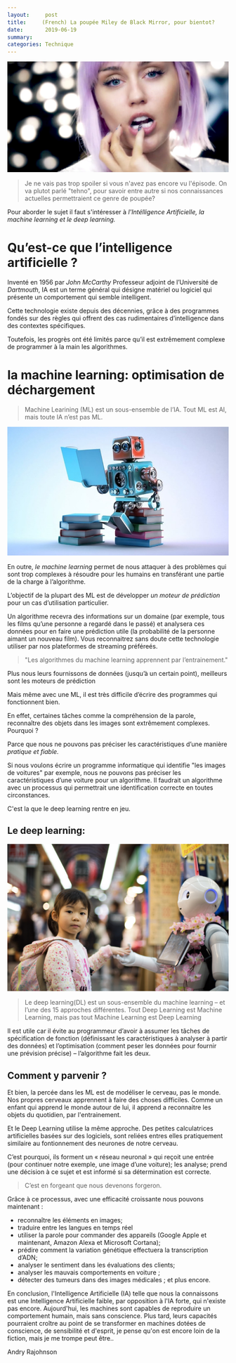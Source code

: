 ```yaml
---
layout:     post
title:     (French) La poupée Miley de Black Mirror, pour bientot?
date:       2019-06-19
summary:
categories: Technique
---
```

![miley](/images/miley.jpg)
>Je ne vais pas trop spoiler si vous n'avez pas encore vu l'épisode. On va plutot parlé "tehno", pour savoir entre autre si nos connaissances actuelles permettraient ce genre de poupée?

Pour aborder le sujet il faut s'intéresser à *l'Intélligence Artificielle, la machine learning et le deep learning.*

# Qu’est-ce que l’intelligence artificielle ?

Inventé en 1956 par *John McCarthy* Professeur adjoint de l’Université de *Dartmouth*, IA est un terme général qui désigne matériel ou logiciel qui présente un comportement qui semble intelligent.

Cette technologie existe depuis des décennies, grâce à des programmes fondés sur des règles qui offrent des cas rudimentaires d’intelligence dans des contextes spécifiques.

Toutefois, les progrès ont été limités parce qu’il est extrêmement complexe de programmer à la main les algorithmes.

# la machine learning: optimisation de déchargement

> Machine Learining (ML) est un sous-ensemble de l’IA. Tout ML est AI, mais toute IA n’est pas ML.


![learn](/images/learn.jpg)




En outre, *le machine learning* permet de nous attaquer à des problèmes qui sont trop complexes à résoudre pour les humains en transférant une partie de la charge à l’algorithme.

L’objectif de la plupart des ML est de développer *un moteur de prédiction* pour un cas d’utilisation particulier.

Un algorithme recevra des informations sur un domaine (par exemple, tous les films qu’une personne a regardé dans le passé) et analysera ces données pour en faire une prédiction utile (la probabilité de la personne aimant un nouveau film). Vous reconnaitrez sans doute cette technologie utiliser par nos plateformes de streaming préféreés.

>"Les algorithmes du machine learning apprennent par l’entrainement."


 Plus nous leurs fournissons de données (jusqu’à un certain point), meilleurs sont les moteurs de prédiction

Mais même avec une ML, il est très difficile d’écrire des programmes qui fonctionnent bien.

En effet, certaines tâches comme la compréhension de la parole, reconnaître des objets dans les images sont extrêmement complexes. Pourquoi ?

Parce que nous ne pouvons pas préciser les caractéristiques d’une manière *pratique et fiable.*

Si nous voulons écrire un programme informatique qui identifie "les images de voitures" par exemple, nous ne pouvons pas préciser les caractéristiques d’une voiture pour un algorithme. Il faudrait un algorithme avec un processus qui permettrait une identification correcte en toutes circonstances.

C'est la que le deep learning  rentre en jeu.

## Le deep learning:

![kid](/images/kid.jpg)


> Le deep learning(DL) est un sous-ensemble du machine learning – et l’une des 15 approches différentes. Tout Deep Learning est Machine Learning, mais pas tout Machine Learning est Deep Learning


Il est utile car il évite au programmeur d’avoir à assumer les tâches de spécification de fonction (définissant les caractéristiques à analyser à partir des données) et l’optimisation (comment peser les données pour fournir une prévision précise) – l’algorithme fait les deux.

## Comment y parvenir ?

Et bien, la percée dans les ML est de modéliser le cerveau, pas le monde. Nos propres cerveaux apprennent à faire des choses difficiles.
Comme un enfant qui apprend le monde autour de lui, il apprend a reconnaitre les objets du quotidien, par l'entrainement.

Et le Deep Learning utilise la même approche. Des petites calculatrices artificielles basées sur des logiciels, sont reliées entres elles pratiquement similaire au fontionnement des neurones de notre cerveau.

C’est pourquoi, ils forment un « réseau neuronal » qui reçoit une entrée (pour continuer notre exemple, une image d’une voiture); les analyse; prend une décision à ce sujet et est informé si sa détermination est correcte.

> C’est en forgeant que nous devenons forgeron.

Grâce à ce processus, avec une efficacité croissante nous pouvons maintenant :

* reconnaître les éléments en images;
* traduire entre les langues en temps réel
* utiliser la parole pour commander des appareils (Google Apple et maintenant, Amazon Alexa et Microsoft Cortana);
* prédire comment la variation génétique effectuera la transcription d’ADN;
* analyser le sentiment dans les évaluations des clients;
* analyser les mauvais comportements en voiture ;
* détecter des tumeurs dans des images médicales ; et plus encore.

En conclusion, l'Intelligence Artificielle (IA) telle que nous la connaissons est une Intelligence Artificielle faible, par opposition à l'IA forte, qui n'existe pas encore. Aujourd'hui, les machines sont capables de reproduire un comportement humain, mais sans conscience.
Plus tard, leurs capacités pourraient croître au point de se transformer en machines dotées de conscience, de sensibilité et d'esprit, je pense qu'on est encore loin de la fiction, mais je me trompe peut être..

<footer>Andry Rajohnson</footer>
